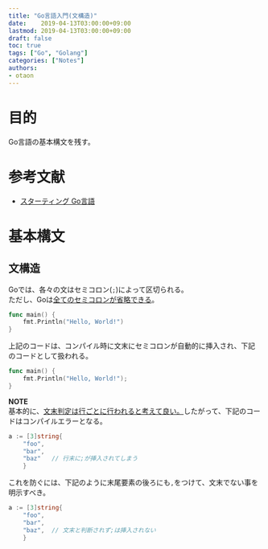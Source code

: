 ```yaml
---
title: "Go言語入門(文構造)"
date:    2019-04-13T03:00:00+09:00
lastmod: 2019-04-13T03:00:00+09:00
draft: false
toc: true
tags: ["Go", "Golang"]
categories: ["Notes"]
authors:
- otaon
---
```


# 目的
Go言語の基本構文を残す。

# 参考文献
- [スターティング Go言語](https://www.shoeisha.co.jp/book/detail/9784798142418)

# 基本構文
## 文構造
Goでは、各々の文はセミコロン(`;`)によって区切られる。  
ただし、Goは<u>全てのセミコロンが省略できる</u>。  

```go
func main() {
	fmt.Println("Hello, World!")
}
```

上記のコードは、コンパイル時に文末にセミコロンが自動的に挿入され、下記のコードとして扱われる。

```go
func main() {
	fmt.Println("Hello, World!");
}
```

**NOTE**  
基本的に、<u>文末判定は行ごとに行われると考えて良い。</u>したがって、下記のコードはコンパイルエラーとなる。

```go
a := [3]string{
	"foo",
	"bar",
	"baz"	// 行末に;が挿入されてしまう
	}
```

これを防ぐには、下記のように末尾要素の後ろにも`,`をつけて、文末でない事を明示すべき。

```go
a := [3]string{
	"foo",
	"bar",
	"baz",	// 文末と判断されず;は挿入されない
	}
```

